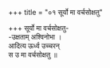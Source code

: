 +++
title = "०१ सूर्यो मा वर्चसोक्षतु"

+++
सूर्यो मा वर्चसोक्षतु-  
-उक्षताम् अश्विनोभा ।  
आदित्य ऊर्ध्व उच्चरन्  
स उ मा वर्चसोक्षतु ॥